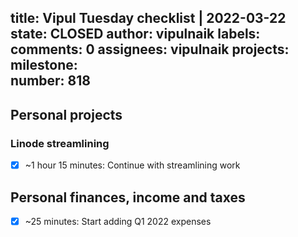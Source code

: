 title:	Vipul Tuesday checklist | 2022-03-22
state:	CLOSED
author:	vipulnaik
labels:	
comments:	0
assignees:	vipulnaik
projects:	
milestone:	
number:	818
--
## Personal projects

### Linode streamlining

- [x] ~1 hour 15 minutes: Continue with streamlining work

## Personal finances, income and taxes

- [x] ~25 minutes: Start adding Q1 2022 expenses
